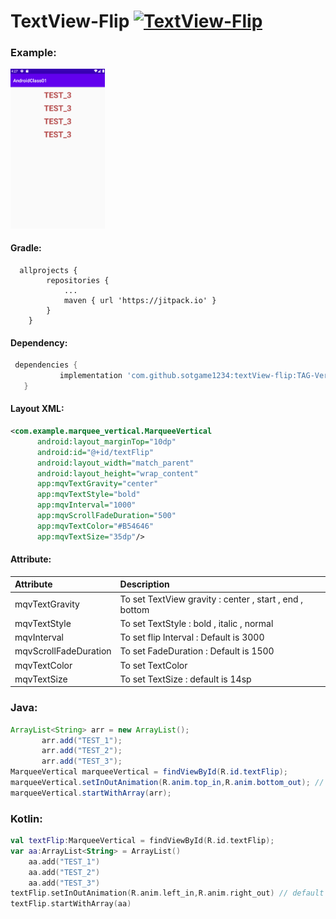 # TextView-Flip [![TextView-Flip](https://jitpack.io/v/sotgame1234/textView-flip.svg)](https://jitpack.io/#sotgame1234/textView-flip)
### Example:

<img src="/resource/anim_main.gif" style="width: 30%;">

#### Gradle:
```
  allprojects {
		repositories {
			...
			maven { url 'https://jitpack.io' }
		}
	}
 ```

 #### Dependency:
 ```groovy
  dependencies {
	        implementation 'com.github.sotgame1234:textView-flip:TAG-Version'
	}
 ```

#### Layout XML:
 ```xml
 <com.example.marquee_vertical.MarqueeVertical
       android:layout_marginTop="10dp"
       android:id="@+id/textFlip"
       android:layout_width="match_parent"
       android:layout_height="wrap_content"
       app:mqvTextGravity="center"
       app:mqvTextStyle="bold"
       app:mqvInterval="1000"
       app:mqvScrollFadeDuration="500"
       app:mqvTextColor="#B54646"
       app:mqvTextSize="35dp"/>
 ```
 #### Attribute:
| Attribute    | Description  |
|:---		|:---| 
|mqvTextGravity| To set TextView gravity : center , start , end , bottom|
|mqvTextStyle | To set TextStyle : bold , italic , normal|
|mqvInterval | To set flip Interval : Default is 3000|
|mqvScrollFadeDuration | To set FadeDuration : Default is 1500|
|mqvTextColor | To set TextColor |
|mqvTextSize | To set TextSize : default is 14sp| 

### Java:
 ```java
 ArrayList<String> arr = new ArrayList();
        arr.add("TEST_1");
        arr.add("TEST_2");
        arr.add("TEST_3");
 MarqueeVertical marqueeVertical = findViewById(R.id.textFlip);
 marqueeVertical.setInOutAnimation(R.anim.top_in,R.anim.bottom_out); // default is bottom_in , top_out
 marqueeVertical.startWithArray(arr);
 ```
 ### Kotlin:
 ```kotlin
 val textFlip:MarqueeVertical = findViewById(R.id.textFlip);
 var aa:ArrayList<String> = ArrayList()
     aa.add("TEST_1")
     aa.add("TEST_2")
     aa.add("TEST_3")
textFlip.setInOutAnimation(R.anim.left_in,R.anim.right_out) // default is bottom_in , top_out
textFlip.startWithArray(aa)
```
